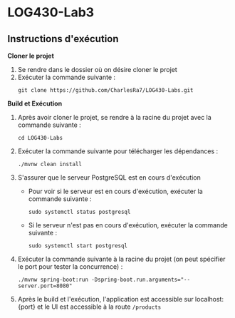 # LOG430-Lab3

## Instructions d'exécution

**Cloner le projet**

1. Se rendre dans le dossier où on désire cloner le projet
2. Exécuter la commande suivante :
    ```
    git clone https://github.com/CharlesRa7/LOG430-Labs.git
    ```

**Build et Exécution**

1. Après avoir cloner le projet, se rendre à la racine du projet avec la commande suivante :
    ```
    cd LOG430-Labs
    ```
2. Exécuter la commande suivante pour télécharger les dépendances :
    ```
    ./mvnw clean install
    ```
   
3. S'assurer que le serveur PostgreSQL est en cours d'exécution
   - Pour voir si le serveur est en cours d'exécution, exécuter la commande suivante :
      ```
      sudo systemctl status postgresql
      ```
   - Si le serveur n'est pas en cours d'exécution, exécuter la commande suivante :
       ```
       sudo systemctl start postgresql
       ```
     
4. Exécuter la commande suivante à la racine du projet (on peut spécifier le port pour tester la concurrence) :
    ```
    ./mvnw spring-boot:run -Dspring-boot.run.arguments="--server.port=8080"
    ```

5. Après le build et l'exécution, l'application est accessible sur localhost:{port} et le UI est accessible à la route `/products`